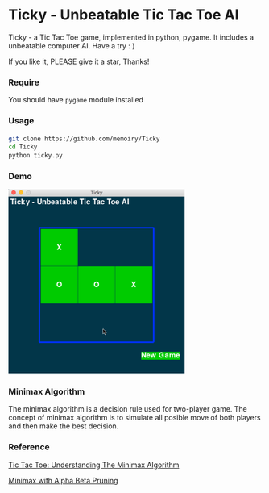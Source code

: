 # Ticky - Unbeatable Tic Tac Toe AI

Ticky - a Tic Tac Toe game, implemented in python, pygame. It includes a unbeatable computer AI. Have a try : )

If you like it, PLEASE give it a star, Thanks!

### Require

You should have `pygame` module installed

### Usage

```bash
git clone https://github.com/memoiry/Ticky
cd Ticky
python ticky.py
```

### Demo

<img src="./images/ticky.gif" width="350">

### Minimax Algorithm

The minimax algorithm is a decision rule used for two-player game. The concept of minimax algorithm is to simulate all posible move of both players and then make the best decision.

### Reference

[Tic Tac Toe: Understanding The Minimax Algorithm](http://neverstopbuilding.com/minimax)

[Minimax with Alpha Beta Pruning](http://web.cs.ucla.edu/~rosen/161/notes/alphabeta.html)

